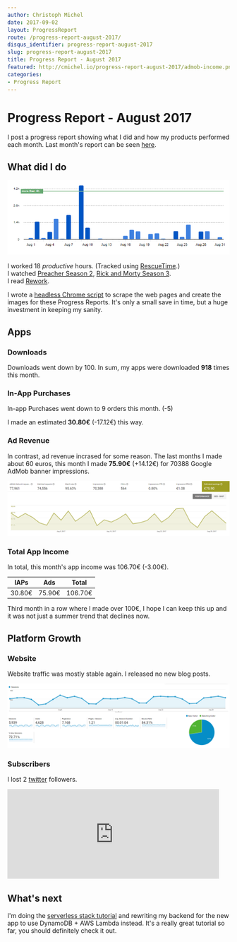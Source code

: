 ```yaml
---
author: Christoph Michel
date: 2017-09-02
layout: ProgressReport
route: /progress-report-august-2017/
disqus_identifier: progress-report-august-2017
slug: progress-report-august-2017
title: Progress Report - August 2017
featured: http://cmichel.io/progress-report-august-2017/admob-income.png
categories:
- Progress Report
---
```


# Progress Report - August 2017
I post a progress report showing what I did and how my products performed each month.
Last month's report can be seen [here](/progress-report-july-2017).  

## What did I do

[![Productive Hours in August 2017](./rescueTime.png)](./rescueTime.png)

I worked 18 _productive_ hours. (Tracked using [RescueTime](/redirects/rescuetime).)  
I watched [Preacher Season 2](http://www.imdb.com/title/tt5943662/), [Rick and Morty Season 3](http://www.imdb.com/title/tt2861424/episodes?season=3).  
I read [Rework](https://www.amazon.de/Rework-Jason-Fried/dp/0307463745).  

I wrote a [headless Chrome script](https://github.com/MrToph/progress-report-headless) to scrape the web pages and create the images for these Progress Reports.
It's only a small save in time, but a huge investment in keeping my sanity.

## Apps
### Downloads
Downloads went down by 100. In sum, my apps were downloaded **918** times this month.

### In-App Purchases
In-app Purchases went down to 9 orders this month. (-5)

I made an estimated **30.80€** (-17.12€) this way.

### Ad Revenue
In contrast, ad revenue incrased for some reason. The last months I made about 60 euros, this month I made **75.90€** (+14.12€) for 70388 Google AdMob banner impressions.

[![App Income AdMob](./admob-income.png)](./admob-income.png)

### Total App Income
In total, this month's app income was 106.70€ (-3.00€).

IAPs | Ads | Total
--- | --- | ---
30.80€ | 75.90€ | 106.70€

Third month in a row where I made over 100€, I hope I can keep this up and it was not just a summer trend that declines now.

## Platform Growth
### Website
Website traffic was mostly stable again. I released no new blog posts.

[![Website Traffic](./website-traffic.png)](./website-traffic.png)

### Subscribers
I lost 2 [twitter](https://twitter.com/cmichelio) followers.

<iframe src="https://giphy.com/embed/rwrfMjnhSknw4" width="480" height="203" frameBorder="0" class="giphy-embed" allowFullScreen></iframe>

## What's next
I'm doing the [serverless stack tutorial](https://serverless-stack.com) and rewriting my backend for the new app to use DynamoDB + AWS Lambda instead.
It's a really great tutorial so far, you should definitely check it out.
